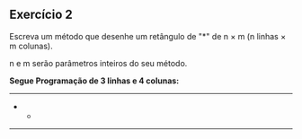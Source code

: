 ## Exercício 2

Escreva um método que desenhe um retângulo de "*" de n × m (n linhas × m colunas). 

n e m serão parâmetros inteiros do seu método. 

**Segue Programação de 3 linhas e 4 colunas:** 

****

*  *

****